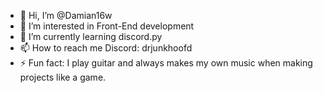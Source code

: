 - 👋 Hi, I’m @Damian16w
- 👀 I’m interested in Front-End development
- 🌱 I’m currently learning discord.py
- 📫 How to reach me Discord: drjunkhoofd
- ⚡ Fun fact: I play guitar and always makes my own music when making projects like a game.
